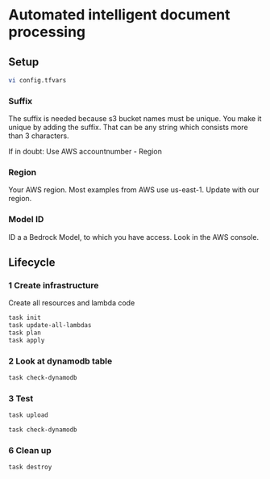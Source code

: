 # Automated intelligent document processing

## Setup

```bash
vi config.tfvars
```

### Suffix
The suffix is needed because s3 bucket names must be unique.
You make it unique by adding the suffix. That can be any string which
consists more than 3 characters.

If in doubt: Use AWS accountnumber - Region

### Region

Your AWS region. Most examples from AWS  use us-east-1.
Update with our region.

### Model ID

ID a a Bedrock Model, to which you have access.
Look in the AWS console.



## Lifecycle

### 1 Create infrastructure

Create all resources and lambda code

```bash
task init
task update-all-lambdas
task plan
task apply
```

### 2 Look at dynamodb table

```bash
task check-dynamodb
```

### 3 Test

```bash
task upload
```

```bash
task check-dynamodb
```
### 6 Clean up

```bash
task destroy
```
